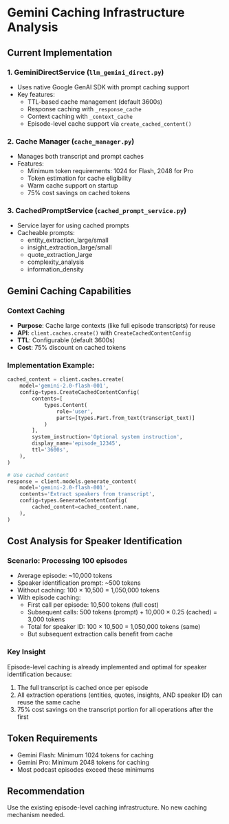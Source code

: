 # Gemini Caching Infrastructure Analysis

## Current Implementation

### 1. **GeminiDirectService** (`llm_gemini_direct.py`)
- Uses native Google GenAI SDK with prompt caching support
- Key features:
  - TTL-based cache management (default 3600s)
  - Response caching with `_response_cache`
  - Context caching with `_context_cache`
  - Episode-level cache support via `create_cached_content()`

### 2. **Cache Manager** (`cache_manager.py`)
- Manages both transcript and prompt caches
- Features:
  - Minimum token requirements: 1024 for Flash, 2048 for Pro
  - Token estimation for cache eligibility
  - Warm cache support on startup
  - 75% cost savings on cached tokens

### 3. **CachedPromptService** (`cached_prompt_service.py`)
- Service layer for using cached prompts
- Cacheable prompts:
  - entity_extraction_large/small
  - insight_extraction_large/small
  - quote_extraction_large
  - complexity_analysis
  - information_density

## Gemini Caching Capabilities

### Context Caching
- **Purpose**: Cache large contexts (like full episode transcripts) for reuse
- **API**: `client.caches.create()` with `CreateCachedContentConfig`
- **TTL**: Configurable (default 3600s)
- **Cost**: 75% discount on cached tokens

### Implementation Example:
```python
cached_content = client.caches.create(
    model='gemini-2.0-flash-001',
    config=types.CreateCachedContentConfig(
        contents=[
            types.Content(
                role='user',
                parts=[types.Part.from_text(transcript_text)]
            )
        ],
        system_instruction='Optional system instruction',
        display_name='episode_12345',
        ttl='3600s',
    ),
)

# Use cached content
response = client.models.generate_content(
    model='gemini-2.0-flash-001',
    contents='Extract speakers from transcript',
    config=types.GenerateContentConfig(
        cached_content=cached_content.name,
    ),
)
```

## Cost Analysis for Speaker Identification

### Scenario: Processing 100 episodes
- Average episode: ~10,000 tokens
- Speaker identification prompt: ~500 tokens
- Without caching: 100 × 10,500 = 1,050,000 tokens
- With episode caching:
  - First call per episode: 10,500 tokens (full cost)
  - Subsequent calls: 500 tokens (prompt) + 10,000 × 0.25 (cached) = 3,000 tokens
  - Total for speaker ID: 100 × 10,500 = 1,050,000 tokens (same)
  - But subsequent extraction calls benefit from cache

### Key Insight
Episode-level caching is already implemented and optimal for speaker identification because:
1. The full transcript is cached once per episode
2. All extraction operations (entities, quotes, insights, AND speaker ID) can reuse the same cache
3. 75% cost savings on the transcript portion for all operations after the first

## Token Requirements
- Gemini Flash: Minimum 1024 tokens for caching
- Gemini Pro: Minimum 2048 tokens for caching
- Most podcast episodes exceed these minimums

## Recommendation
Use the existing episode-level caching infrastructure. No new caching mechanism needed.